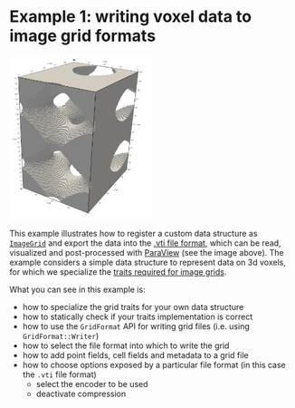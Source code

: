 <!-- SPDX-FileCopyrightText: 2022 Dennis Gläser <dennis.glaeser@iws.uni-stuttgart.de> -->
<!-- SPDX-License-Identifier: GPL-3.0-or-later -->

# Example 1: writing voxel data to image grid formats

<img alt="example1" src="https://github.com/dglaeser/gridformat/blob/main/examples/example1/img/result.png" width="50%"/>

This example illustrates how to register a custom data structure as
[`ImageGrid`](../../docs/pages/grid_concepts.md#image-grid) and export the data into the
[.vti file format](https://examples.vtk.org/site/VTKFileFormats/#imagedata), which can be read, visualized and post-processed
with [ParaView](https://www.paraview.org/) (see the image above).
The example considers a simple data structure to represent data on 3d voxels, for which we specialize the
[traits required for image grids](../../docs/pages/traits.md#traits-for-image-grids).

What you can see in this example is:

- how to specialize the grid traits for your own data structure
- how to statically check if your traits implementation is correct
- how to use the `GridFormat` API for writing grid files (i.e. using `GridFormat::Writer`)
- how to select the file format into which to write the grid
- how to add point fields, cell fields and metadata to a grid file
- how to choose options exposed by a particular file format (in this case the `.vti` file format)
    - select the encoder to be used
    - deactivate compression
